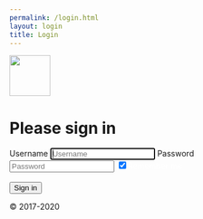 ```yaml
---
permalink: /login.html
layout: login
title: Login
---
```

<form name="person" class="form-signin">
<img class="mb-4" src="../img/infinityid-logo-1@1x.png" alt=""  height="72">
<h1 class="h3 mb-3 font-weight-normal h32">Please sign in</h1>
<label for="name" class="sr-only h32">Username</label>
<input type="name" id="name" class="form-control" placeholder="Username" required autofocus>
<!-- <input id="name" name="name" value="John">-->
<label for="password" class="sr-only">Password</label>
<input type="password" id="password" class="form-control" placeholder="Password" required>
<input type="checkbox" checked style="color: white;" id="toggle-two" class="h32"></input><label style="color: white;">Remember me</label>
<script>
$(function() {
$('#toggle-two').bootstrapToggle({
on: 'Enabled',
off: 'Disabled'
});
})
</script><br /><br />
<button class="rounded-pill btn btn-lg btn-primary btn-block" type="button" id="btnFetch" onclick="loadDoc()">Sign in</button>
<div id="result1" class="h32 result"></div>
<p class="mt-5 mb-3 text-muted"><div class="h32">&copy; 2017-2020</div></p>
</form>